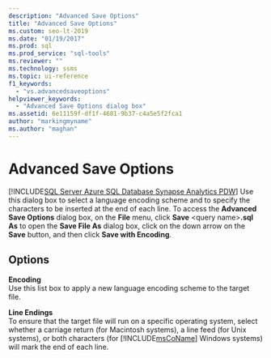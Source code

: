 ```yaml
---
description: "Advanced Save Options"
title: "Advanced Save Options"
ms.custom: seo-lt-2019
ms.date: "01/19/2017"
ms.prod: sql
ms.prod_service: "sql-tools"
ms.reviewer: ""
ms.technology: ssms
ms.topic: ui-reference
f1_keywords: 
  - "vs.advancedsaveoptions"
helpviewer_keywords: 
  - "Advanced Save Options dialog box"
ms.assetid: 6e11159f-df1f-4681-9b37-c4a5e5f2fca1
author: "markingmyname"
ms.author: "maghan"
---
```

# Advanced Save Options
[!INCLUDE[SQL Server Azure SQL Database Synapse Analytics PDW](../../includes/applies-to-version/sql-asdb-asdbmi-asa-pdw.md)]
Use this dialog box to select a language encoding scheme and to specify the characters to be inserted at the end of each line. To access the **Advanced Save Options** dialog box, on the **File** menu, click **Save** \<query name\>**.sql As** to open the **Save File As** dialog box, click on the down arrow on the **Save** button, and then click **Save with Encoding**.  
  
## Options  
**Encoding**  
Use this list box to apply a new language encoding scheme to the target file.  
  
**Line Endings**  
To ensure that the target file will run on a specific operating system, select whether a carriage return (for Macintosh systems), a line feed (for Unix systems), or both characters (for [!INCLUDE[msCoName](../../includes/msconame_md.md)] Windows systems) will mark the end of each line.  
  
